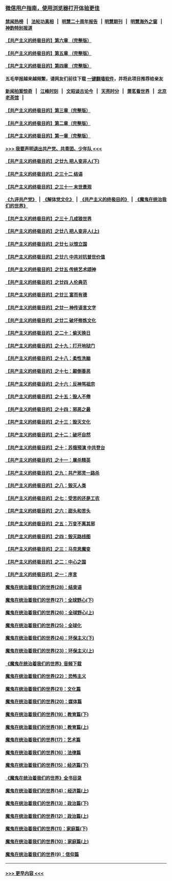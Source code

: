 ### [微信用户指南，使用浏览器打开体验更佳](https://github.com/gfw-breaker/banned-news1/blob/master/indexes/wechat-guide.md?t=0)
#### [禁闻热榜](热点新闻.md?t=0)  &nbsp;&nbsp;|&nbsp;&nbsp; [法轮功真相](https://github.com/gfw-breaker/truth/blob/master/README.md?t=0) &nbsp;&nbsp;|&nbsp;&nbsp; [明慧二十周年报告](https://github.com/gfw-breaker/mh-reports/blob/master/README.md?t=0) &nbsp;&nbsp;|&nbsp;&nbsp;[明慧期刊](https://github.com/gfw-breaker/mh-qikan) &nbsp;&nbsp;|&nbsp;&nbsp; [明慧海外之窗](https://github.com/gfw-breaker/mh-news/blob/master/README.md?t=0) &nbsp;&nbsp;|&nbsp;&nbsp; [神韵特别报道](https://github.com/gfw-breaker/mh-news/blob/master/shenyun.md?t=0)
#### [【共产主义的终极目的】第六章 （完整版）](../pages/nsc422/n11428913.md?t=02121355) 
#### [【共产主义的终极目的】第五章 （完整版）](../pages/nsc422/n11428912.md?t=02121355) 
#### [【共产主义的终极目的】第四章 （完整版）](../pages/nsc422/n11428907.md?t=02121355) 
#### 五毛举报越来越频繁，请网友们前往下载 [一键翻墙软件](https://github.com/gfw-breaker/ssr-accounts)，并将此项目推荐给亲友
#### [新闻拍案惊奇](https://github.com/gfw-breaker/banned-news1/blob/master/pages/link4.md) &nbsp;&nbsp;|&nbsp;&nbsp; [江峰时刻](https://github.com/gfw-breaker/banned-news1/blob/master/pages/link4.md) &nbsp;&nbsp;|&nbsp;&nbsp; [文昭谈古论今](https://github.com/gfw-breaker/banned-news1/blob/master/pages/link4.md) &nbsp;&nbsp;|&nbsp;&nbsp; [天亮时分](https://github.com/gfw-breaker/banned-news1/blob/master/pages/link4.md) &nbsp;&nbsp;|&nbsp;&nbsp; [萧茗看世界](https://github.com/gfw-breaker/banned-news1/blob/master/pages/link4.md) &nbsp;&nbsp;|&nbsp;&nbsp; [北京老茶馆](https://github.com/gfw-breaker/banned-news1/blob/master/pages/link4.md) &nbsp;&nbsp;|&nbsp;&nbsp; 
#### [【共产主义的终极目的】第三章（完整版）](../pages/nsc422/n11428848.md?t=02121355) 
#### [【共产主义的终极目的】第二章（完整版）](../pages/nsc422/n11428831.md?t=02121355) 
#### [【共产主义的终极目的】第一章（完整版）](../pages/nsc422/n11417651.md?t=02121355) 
#### [>>> 我要声明退出共产党、共青团、少年队 <<<](https://github.com/begood0513/goodnews/blob/master/quit/letter.md) 
#### [【共产主义的终极目的】之廿九 把人变非人(下)](../pages/nsc422/n11344140.md?t=02121355) 
#### [【共产主义的终极目的】之三十二 结语](../pages/nsc422/n11360535.md?t=02121355) 
#### [【共产主义的终极目的】之三十一 末世景观](../pages/nsc422/n11351129.md?t=02121355) 
#### [《九评共产党》](https://github.com/begood0513/9ping.md/blob/master/README.md) &nbsp;|&nbsp; [《解体党文化》](../../../../jtdwh.md/blob/master/README.md)  &nbsp;|&nbsp; [《共产主义的终极目的》](../../../../gczydzjmd.md/blob/master/README.md) &nbsp;|&nbsp; [《魔鬼在统治我们的世界》](../../../../mgztzwmdsj.md/blob/master/README.md) 
#### [【共产主义的终极目的】之三十 几成狼世界](../pages/nsc422/n11348280.md?t=02121355) 
#### [【共产主义的终极目的】之廿八 把人变非人(上)](../pages/nsc422/n11340492.md?t=02121355) 
#### [【共产主义的终极目的】之廿七 以恨立国](../pages/nsc422/n11336944.md?t=02121355) 
#### [【共产主义的终极目的】之廿六 中共对抗普世价值](../pages/nsc422/n11324785.md?t=02121355) 
#### [【共产主义的终极目的】之廿五 传统艺术颂神](../pages/nsc422/n11296396.md?t=02121355) 
#### [【共产主义的终极目的】之廿四 人伦典范](../pages/nsc422/n11296397.md?t=02121355) 
#### [【共产主义的终极目的】之廿三 富而有德](../pages/nsc422/n11283598.md?t=02121355) 
#### [【共产主义的终极目的】之廿一 神传语言文字](../pages/nsc422/n11263265.md?t=02121355) 
#### [【共产主义的终极目的】之廿二 破坏修炼文化](../pages/nsc422/n11245728.md?t=02121355) 
#### [【共产主义的终极目的】之二十：偷天换日](../pages/nsc422/n11238846.md?t=02121355) 
#### [【共产主义的终极目的】之十九：打开地狱门](../pages/nsc422/n11206376.md?t=02121355) 
#### [【共产主义的终极目的】之十八：柔性洗脑](../pages/nsc422/n11199994.md?t=02121355) 
#### [【共产主义的终极目的】之十七：颠倒善恶](../pages/nsc422/n11179782.md?t=02121355) 
#### [【共产主义的终极目的】之十六：反神骂祖宗](../pages/nsc422/n11166798.md?t=02121355) 
#### [【共产主义的终极目的】之十五：毁人不倦](../pages/nsc422/n11166792.md?t=02121355) 
#### [【共产主义的终极目的】之十四：邪恶之最](../pages/nsc422/n11150249.md?t=02121355) 
#### [【共产主义的终极目的】之十三：毁灭文化](../pages/nsc422/n11135227.md?t=02121355) 
#### [【共产主义的终极目的】之十二：破坏自然](../pages/nsc422/n11135214.md?t=02121355) 
#### [【共产主义的终极目的】之十：苏俄预演 中共登台](../pages/nsc422/n11118424.md?t=02121355) 
#### [【共产主义的终极目的】之十一：屠杀精英](../pages/nsc422/n11118442.md?t=02121355) 
#### [【共产主义的终极目的】之九：共产邪灵一路杀](../pages/nsc422/n11114139.md?t=02121355) 
#### [【共产主义的终极目的】之八：毁灭人类](../pages/nsc422/n11108503.md?t=02121355) 
#### [【共产主义的终极目的】之七：受苦的还是工农](../pages/nsc422/n11101809.md?t=02121355) 
#### [【共产主义的终极目的】之六：甜头和苦头](../pages/nsc422/n11096971.md?t=02121355) 
#### [【共产主义的终极目的】之五：万变不离其邪](../pages/nsc422/n11091285.md?t=02121355) 
#### [【共产主义的终极目的】之四：毁灭路线图](../pages/nsc422/n11086284.md?t=02121355) 
#### [【共产主义的终极目的】之三：马克思魔变](../pages/nsc422/n11061941.md?t=02121355) 
#### [【共产主义的终极目的】之二：中心之国](../pages/nsc422/n11047728.md?t=02121355) 
#### [【共产主义的终极目的】之一：序言](../pages/nsc422/n11086077.md?t=02121355) 
#### [魔鬼在统治着我们的世界(28)：结束语](../pages/nsc422/n10936246.md?t=02121355) 
#### [魔鬼在统治着我们的世界(27)：全球野心(下)](../pages/nsc422/n10928319.md?t=02121355) 
#### [魔鬼在统治着我们的世界(26)：全球野心(上)](../pages/nsc422/n10900318.md?t=02121355) 
#### [魔鬼在统治着我们的世界(25)：全球化](../pages/nsc422/n10788205.md?t=02121355) 
#### [魔鬼在统治着我们的世界(24)：环保主义(下)](../pages/nsc422/n10695307.md?t=02121355) 
#### [魔鬼在统治着我们的世界(23)：环保主义(上)](../pages/nsc422/n10688613.md?t=02121355) 
#### [《魔鬼在统治着我们的世界》音频下载](../pages/nsc422/n10635553.md?t=02121355) 
#### [魔鬼在统治着我们的世界(22)：恐怖主义](../pages/nsc422/n10614727.md?t=02121355) 
#### [魔鬼在统治着我们的世界(21)：文化篇](../pages/nsc422/n10597706.md?t=02121355) 
#### [魔鬼在统治着我们的世界(20)：媒体篇](../pages/nsc422/n10586579.md?t=02121355) 
#### [魔鬼在统治着我们的世界(19)：教育篇(下)](../pages/nsc422/n10564808.md?t=02121355) 
#### [魔鬼在统治着我们的世界(18)：教育篇(上)](../pages/nsc422/n10526970.md?t=02121355) 
#### [魔鬼在统治着我们的世界(17)：艺术篇](../pages/nsc422/n10499093.md?t=02121355) 
#### [魔鬼在统治着我们的世界(16)：法律篇](../pages/nsc422/n10485969.md?t=02121355) 
#### [魔鬼在统治着我们的世界(15)：经济篇(下)](../pages/nsc422/n10469975.md?t=02121355) 
#### [《魔鬼在统治着我们的世界》全书目录](../pages/nsc422/n10464261.md?t=02121355) 
#### [魔鬼在统治着我们的世界(14)：经济篇(上)](../pages/nsc422/n10457370.md?t=02121355) 
#### [魔鬼在统治着我们的世界(13)：政治篇(下)](../pages/nsc422/n10448270.md?t=02121355) 
#### [魔鬼在统治着我们的世界(12)：政治篇(上)](../pages/nsc422/n10444576.md?t=02121355) 
#### [魔鬼在统治着我们的世界(11)：家庭篇(下)](../pages/nsc422/n10440961.md?t=02121355) 
#### [魔鬼在统治着我们的世界(10)：家庭篇(上)](../pages/nsc422/n10435448.md?t=02121355) 
#### [魔鬼在统治着我们的世界(9)：信仰篇](../pages/nsc422/n10432159.md?t=02121355) 

----
#### [ >>> 更早内容 <<< ](../indexes/nsc422-earlier.md)
